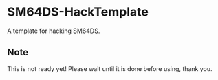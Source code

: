 # SM64DS-HackTemplate
A template for hacking SM64DS.

## Note
This is not ready yet! Please wait until it is done before using, thank you.